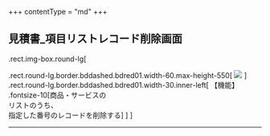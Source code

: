 +++
contentType = "md"
+++


## 見積書_項目リストレコード削除画面

.rect.img-box.round-lg[

.rect.round-lg.border.bddashed.bdred01.width-60.max-height-550[
[![](./resource/screens/09.png)](./resource/screens/09.png) 
]
.rect.round-lg.border.bddashed.bdred01.width-30.inner-left[
【機能】  
.fontsize-10[商品・サービスの<br>リストのうち、<br>指定した番号のレコードを削除する]
]
]

---
